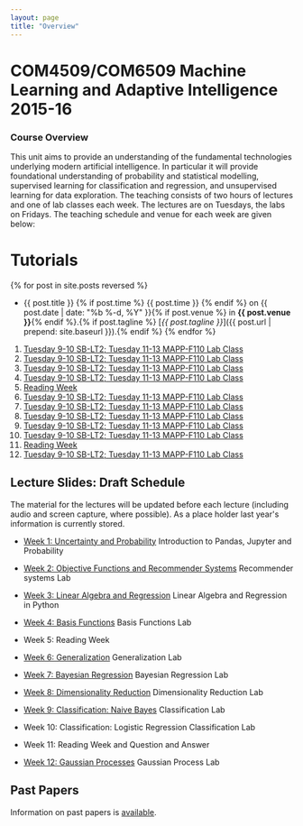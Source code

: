 ```yaml
---
layout: page
title: "Overview"
---
```


COM4509/COM6509 Machine Learning and Adaptive Intelligence 2015-16
==================================================================


### Course Overview

This unit aims to provide an understanding of the fundamental technologies underlying modern artificial intelligence. In particular it will provide foundational understanding of probability and statistical modelling, supervised learning for classification and regression, and unsupervised learning for data exploration. The teaching consists of two hours of lectures and one of lab classes each week. The lectures are on Tuesdays, the labs on Fridays. The teaching schedule and venue for each week are given below:

# Tutorials

{% for post in site.posts reversed %}
- {{ post.title }} {% if post.time %} {{ post.time }} {% endif %} on {{ post.date | date: "%b %-d, %Y" }}{% if post.venue %} in **{{ post.venue }}**{% endif %}.{% if post.tagline %} [*{{ post.tagline }}*]({{ post.url | prepend: site.baseurl }}).{% endif %}
{% endfor %}

1.  [Tuesday 9-10 SB-LT2; Tuesday 11-13 MAPP-F110 Lab Class](./week1.html)
2.  [Tuesday 9-10 SB-LT2; Tuesday 11-13 MAPP-F110 Lab Class](./week2.html)
3.  [Tuesday 9-10 SB-LT2; Tuesday 11-13 MAPP-F110 Lab Class](./week3.html)
4.  [Tuesday 9-10 SB-LT2; Tuesday 11-13 MAPP-F110 Lab Class](./week4.html)
5.  [Reading Week](./week5.html)
6.  [Tuesday 9-10 SB-LT2; Tuesday 11-13 MAPP-F110 Lab Class](./week6.html)
7.  [Tuesday 9-10 SB-LT2; Tuesday 11-13 MAPP-F110 Lab Class](./week7.html)
8.  [Tuesday 9-10 SB-LT2; Tuesday 11-13 MAPP-F110 Lab Class](./week8.html)
9.  [Tuesday 9-10 SB-LT2; Tuesday 11-13 MAPP-F110 Lab Class](./week9.html)
10. [Tuesday 9-10 SB-LT2; Tuesday 11-13 MAPP-F110 Lab Class](./week10.html)
11. [Reading Week](./week11.html)
12. [Tuesday 9-10 SB-LT2; Tuesday 11-13 MAPP-F110 Lab Class](./week12.html)


Lecture Slides: Draft Schedule
------------------------------

The material for the lectures will be updated before each lecture (including audio and screen capture, where possible). As a place holder last year's information is currently stored.

- [Week 1: Uncertainty and Probability](./assets/w1_uncertaintyAndProbability.pdf)
  Introduction to Pandas, Jupyter and Probability

- [Week 2: Objective Functions and Recommender Systems](./assets/w2_objective.pdf)
  Recommender systems Lab

- [Week 3: Linear Algebra and Regression](./assets/w3_regression.pdf)
  Linear Algebra and Regression in Python

- [Week 4: Basis Functions](./assets/w4_basisFunctions.pdf)
  Basis Functions Lab

- Week 5: Reading Week

- [Week 6: Generalization](./assets/w6_generalisation.pdf)
  Generalization Lab

- [Week 7: Bayesian Regression](./assets/w7_bayesianRegression.pdf)
  Bayesian Regression Lab

- [Week 8: Dimensionality Reduction](./assets/w8_dimensionalityReduction.pdf)
  Dimensionality Reduction Lab

- [Week 9: Classification: Naive Bayes](./assets/w9_classification.pdf)
  Classification Lab

- Week 10: Classification: Logistic Regression
  Classification Lab

- Week 11: Reading Week and Question and Answer

- [Week 12: Gaussian Processes](./assets/w12_gaussianProcesses.pdf)
  Gaussian Process Lab

Past Papers
-----------

Information on past papers is [available](./coursePastPapers.html).

